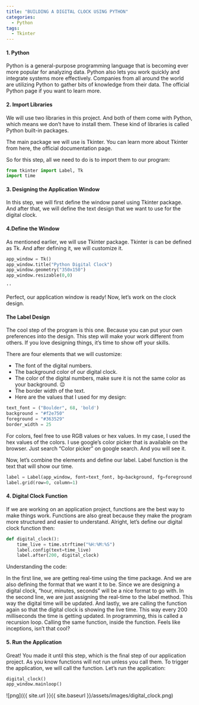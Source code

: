 ```yaml
---
title: "BUILDING A DIGITAL CLOCK USING PYTHON"
categories:
  - Python
tags:
  - Tkinter
---
```



#### 1. Python
Python is a general-purpose programming language that is becoming ever more popular for analyzing data. Python also lets you work quickly and integrate systems more effectively. Companies from all around the world are utilizing Python to gather bits of knowledge from their data. The official Python page if you want to learn more.

#### 2. Import Libraries
We will use two libraries in this project. And both of them come with Python, which means we don’t have to install them. These kind of libraries is called Python built-in packages.

The main package we will use is Tkinter. You can learn more about Tkinter from here, the official documentation page.

So for this step, all we need to do is to import them to our program:



```python
from tkinter import Label, Tk 
import time
```

#### 3. Designing the Application Window
In this step, we will first define the window panel using Tkinter package. And after that, we will define the text design that we want to use for the digital clock.

#### 4.Define the Window
As mentioned earlier, we will use Tkinter package. Tkinter is can be defined as Tk. And after defining it, we will customize it.




```python
app_window = Tk()
app_window.title("Python Digital Clock")
app_window.geometry("350x150")
app_window.resizable(0,0)
```




    ''



Perfect, our application window is ready! Now, let’s work on the clock design.

#### The Label Design
The cool step of the program is this one. Because you can put your own preferences into the design. This step will make your work different from others. If you love designing things, it’s time to show off your skills.

There are four elements that we will customize:

- The font of the digital numbers.
- The background color of our digital clock.
- The color of the digital numbers, make sure it is not the same color as your background. 😉
- The border width of the text.
- Here are the values that I used for my design:


```python
text_font = ("Boulder", 68, 'bold')
background = "#f2e750"
foreground = "#363529"
border_width = 25
```

For colors, feel free to use RGB values or hex values. In my case, I used the hex values of the colors. I use google’s color picker that is available on the browser. Just search “Color picker” on google search. And you will see it.

Now, let’s combine the elements and define our label. Label function is the text that will show our time.


```python
label = Label(app_window, font=text_font, bg=background, fg=foreground, bd=border_width)
label.grid(row=0, column=1)
```

#### 4. Digital Clock Function
If we are working on an application project, functions are the best way to make things work. Functions are also great because they make the program more structured and easier to understand. Alright, let’s define our digital clock function then:


```python
def digital_clock():
    time_live = time.strftime("%H:%M:%S")
    label.config(text=time_live)
    label.after(200, digital_clock)
```

Understanding the code:

In the first line, we are getting real-time using the time package. And we are also defining the format that we want it to be. Since we are designing a digital clock, “hour, minutes, seconds” will be a nice format to go with.
In the second line, we are just assigning the real-time to the label method. This way the digital time will be updated.
And lastly, we are calling the function again so that the digital clock is showing the live time. This way every 200 milliseconds the time is getting updated. In programming, this is called a recursion loop. Calling the same function, inside the function. Feels like inceptions, isn’t that cool? 

#### 5. Run the Application
Great! You made it until this step, which is the final step of our application project. As you know functions will not run unless you call them. To trigger the application, we will call the function. Let’s run the application:


```python
digital_clock()
app_window.mainloop()
```

![png]({{ site.url }}{{ site.baseurl }}/assets/images/digital_clock.png)
